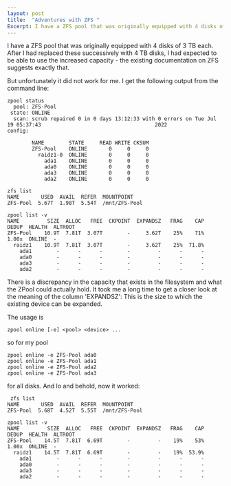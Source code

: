 ```yaml
---
layout: post
title:  "Adventures with ZFS "
Excerpt: I have a ZFS pool that was originally equipped with 4 disks of 3 TB each. After I had replaced these successively with 4 TB disks, I had expected to be able to use the increased capacity - the existing documentation on ZFS suggests exactly that.
---
```


I have a ZFS pool that was originally equipped with 4 disks of 3 TB each.
After I had replaced these successively with 4 TB disks, I had expected to be able to use the increased capacity - the existing documentation on ZFS suggests exactly that.

But unfortunately it did not work for me.
I get the following output from the command line:

```
zpool status
  pool: ZFS-Pool
 state: ONLINE
  scan: scrub repaired 0 in 0 days 13:12:33 with 0 errors on Tue Jul 19 05:37:43                                     2022
config:

        NAME        STATE     READ WRITE CKSUM
        ZFS-Pool    ONLINE       0     0     0
          raidz1-0  ONLINE       0     0     0
            ada1    ONLINE       0     0     0
            ada0    ONLINE       0     0     0
            ada3    ONLINE       0     0     0
            ada2    ONLINE       0     0     0
```

```
zfs list
NAME       USED  AVAIL  REFER  MOUNTPOINT
ZFS-Pool  5.67T  1.98T  5.54T  /mnt/ZFS-Pool

```

```
zpool list -v
NAME         SIZE  ALLOC   FREE  CKPOINT  EXPANDSZ   FRAG    CAP  DEDUP  HEALTH  ALTROOT
ZFS-Pool    10.9T  7.81T  3.07T        -     3.62T    25%    71%  1.00x  ONLINE  -
  raidz1    10.9T  7.81T  3.07T        -     3.62T    25%  71.8%
    ada1        -      -      -        -         -      -      -
    ada0        -      -      -        -         -      -      -
    ada3        -      -      -        -         -      -      -
    ada2        -      -      -        -         -      -      -

```
There is a discrepancy in the capacity that exists in the filesystem and what the ZPool could actually hold.
It took me a long time to get a closer look at the meaning of the column 'EXPANDSZ': This is the size to which the existing device can be expanded.

The usage is
```
zpool online [-e] <pool> <device> ...
```

so for my pool

```
zpool online -e ZFS-Pool ada0
zpool online -e ZFS-Pool ada1
zpool online -e ZFS-Pool ada2
zpool online -e ZFS-Pool ada3
```
for all disks. And lo and behold, now it worked:

```
 zfs list
NAME       USED  AVAIL  REFER  MOUNTPOINT
ZFS-Pool  5.68T  4.52T  5.55T  /mnt/ZFS-Pool
```

```
zpool list -v
NAME         SIZE  ALLOC   FREE  CKPOINT  EXPANDSZ   FRAG    CAP  DEDUP  HEALTH  ALTROOT
ZFS-Pool    14.5T  7.81T  6.69T        -         -    19%    53%  1.00x  ONLINE  -
  raidz1    14.5T  7.81T  6.69T        -         -    19%  53.9%
    ada1        -      -      -        -         -      -      -
    ada0        -      -      -        -         -      -      -
    ada3        -      -      -        -         -      -      -
    ada2        -      -      -        -         -      -      -

```

